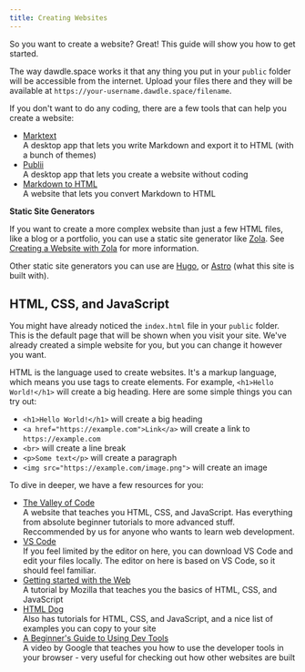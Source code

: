 ```yaml
---
title: Creating Websites
---
```


So you want to create a website? Great! This guide will show you how to get started.

The way dawdle.space works it that any thing you put in your `public` folder will be accessible from the internet. Upload your files there and they will be available at `https://your-username.dawdle.space/filename`.

If you don't want to do any coding, there are a few tools that can help you create a website:

- [Marktext](https://www.marktext.cc/)\
  A desktop app that lets you write Markdown and export it to HTML (with a bunch of themes)
- [Publii](https://getpublii.com/)\
  A desktop app that lets you create a website without coding
- [Markdown to HTML](https://markdowntohtml.com/)\
  A website that lets you convert Markdown to HTML

**Static Site Generators**

If you want to create a more complex website than just a few HTML files, like a blog or a portfolio, you can use a static site generator like [Zola](https://www.getzola.org/). See [Creating a Website with Zola](/wiki/guide/zola) for more information.

Other static site generators you can use are [Hugo](https://gohugo.io/), or [Astro](https://astro.build/) (what this site is built with).

## HTML, CSS, and JavaScript

You might have already noticed the `index.html` file in your `public` folder. This is the default page that will be shown when you visit your site.
We've already created a simple website for you, but you can change it however you want.

HTML is the language used to create websites. It's a markup language, which means you use tags to create elements. For example, `<h1>Hello World!</h1>` will create a big heading.
Here are some simple things you can try out:

- `<h1>Hello World!</h1>` will create a big heading
- `<a href="https://example.com">Link</a>` will create a link to `https://example.com`
- `<br>` will create a line break
- `<p>Some text</p>` will create a paragraph
- `<img src="https://example.com/image.png">` will create an image

To dive in deeper, we have a few resources for you:

- [The Valley of Code](https://thevalleyofcode.com/)\
  A website that teaches you HTML, CSS, and JavaScript. Has everything from absolute beginner tutorials to more advanced stuff.
  Reccommended by us for anyone who wants to learn web development.
- [VS Code](https://code.visualstudio.com/)\
  If you feel limited by the editor on here, you can download VS Code and edit your files locally. The editor on here is based on VS Code, so it should feel familiar.
- [Getting started with the Web](https://developer.mozilla.org/en-US/docs/Learn/Getting_started_with_the_web)\
  A tutorial by Mozilla that teaches you the basics of HTML, CSS, and JavaScript
- [HTML Dog](https://htmldog.com/)\
  Also has tutorials for HTML, CSS, and JavaScript, and a nice list of examples you can copy to your site
- [A Beginner's Guide to Using Dev Tools](https://www.youtube.com/watch?v=fxplz32rgEQ)\
  A video by Google that teaches you how to use the developer tools in your browser - very useful for checking out how other websites are built
